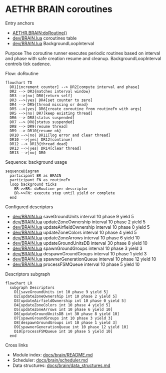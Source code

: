 # AETHR BRAIN coroutines

Entry anchors
- [AETHR.BRAIN:doRoutine()](dev/BRAIN.lua:176)
- [dev/BRAIN.lua](dev/BRAIN.lua:56) coroutines table
- [dev/BRAIN.lua](dev/BRAIN.lua:149) BackgroundLoopInterval

Purpose
The coroutine runner executes periodic routines based on interval and phase with safe creation resume and cleanup. BackgroundLoopInterval controls tick cadence.

Flow: doRoutine

```mermaid
flowchart TD
  DR1[increment counter] --> DR2[compute interval and phase]
  DR2 --> DR3{matches interval window}
  DR3 -->|no| DR0[return self]
  DR3 -->|yes| DR4[set counter to zero]
  DR4 --> DR5{thread missing or dead}
  DR5 -->|yes| DR6[create coroutine from routineFn with args]
  DR5 -->|no| DR7[keep existing thread]
  DR6 --> DR8[status suspended]
  DR7 --> DR8[status suspended]
  DR8 --> DR9[resume thread]
  DR9 --> DR10{resume ok}
  DR10 -->|no| DR11[log error and clear thread]
  DR10 -->|yes| DR12[continue]
  DR12 --> DR13{thread dead}
  DR13 -->|yes| DR14[clear thread]
  DR13 -->|no| DR0
```

Sequence: background usage

```mermaid
sequenceDiagram
  participant BR as BRAIN
  participant FN as routineFn
  loop background ticks
    BR->>BR: doRoutine per descriptor
    BR->>FN: execute step until yield or complete
  end
```

Configured descriptors
- [dev/BRAIN.lua](dev/BRAIN.lua:58) saveGroundUnits interval 10 phase 9 yield 5
- [dev/BRAIN.lua](dev/BRAIN.lua:67) updateZoneOwnership interval 10 phase 2 yield 5
- [dev/BRAIN.lua](dev/BRAIN.lua:76) updateAirfieldOwnership interval 10 phase 0 yield 5
- [dev/BRAIN.lua](dev/BRAIN.lua:85) updateZoneColors interval 10 phase 4 yield 5
- [dev/BRAIN.lua](dev/BRAIN.lua:94) updateZoneArrows interval 10 phase 6 yield 10
- [dev/BRAIN.lua](dev/BRAIN.lua:103) updateGroundUnitsDB interval 30 phase 8 yield 10
- [dev/BRAIN.lua](dev/BRAIN.lua:112) spawnGroundGroups interval 10 phase 3 yield 3
- [dev/BRAIN.lua](dev/BRAIN.lua:121) despawnGroundGroups interval 10 phase 1 yield 3
- [dev/BRAIN.lua](dev/BRAIN.lua:130) spawnerGenerationQueue interval 10 phase 12 yield 10
- [dev/BRAIN.lua](dev/BRAIN.lua:139) processFSMQueue interval 10 phase 5 yield 10

Descriptors subgraph

```mermaid
flowchart LR
  subgraph Descriptors
    D1[saveGroundUnits int 10 phase 9 yield 5]
    D2[updateZoneOwnership int 10 phase 2 yield 5]
    D3[updateAirfieldOwnership int 10 phase 0 yield 5]
    D4[updateZoneColors int 10 phase 4 yield 5]
    D5[updateZoneArrows int 10 phase 6 yield 10]
    D6[updateGroundUnitsDB int 30 phase 8 yield 10]
    D7[spawnGroundGroups int 10 phase 3 yield 3]
    D8[despawnGroundGroups int 10 phase 1 yield 3]
    D9[spawnerGenerationQueue int 10 phase 12 yield 10]
    D10[processFSMQueue int 10 phase 5 yield 10]
  end
```

Cross links
- Module index: [docs/brain/README.md](docs/brain/README.md)
- Scheduler: [docs/brain/scheduler.md](docs/brain/scheduler.md)
- Data structures: [docs/brain/data_structures.md](docs/brain/data_structures.md)